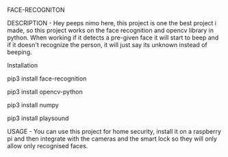 FACE-RECOGNITON




DESCRIPTION -
Hey peeps nimo here, this project is one the best project i made, so this project works on the face recognition and opencv library in python. 
When working if it detects a pre-given face it will start to beep and if it doesn't recognize the person, it will just say its unknown instead of beeping.


Installation

pip3 install face-recognition

pip3 install opencv-python

pip3 install numpy

pip3 install playsound


USAGE -
You can use this project for home security, install it on a raspberry pi and
then integrate with the cameras and the smart lock so they will only allow only recognised faces.   
